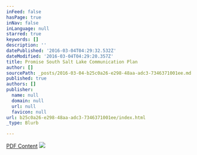```yaml
---
inFeed: false
hasPage: true
inNav: false
inLanguage: null
starred: true
keywords: []
description: ''
datePublished: '2016-03-04T04:29:32.532Z'
dateModified: '2016-03-04T04:29:20.357Z'
title: Promise South Salt Lake Communication Plan
author: []
sourcePath: _posts/2016-03-04-b25c0a26-e298-48aa-adc3-7346371001ee.md
published: true
authors: []
publisher:
  name: null
  domain: null
  url: null
  favicon: null
url: b25c0a26-e298-48aa-adc3-7346371001ee/index.html
_type: Blurb

---
```

[PDF Content][0]
![](https://the-grid-user-content.s3-us-west-2.amazonaws.com/f2593f82-e5ab-4915-99b5-9b8b276ccb4f.png)

[0]: https://drive.google.com/open?id=0B_3Bn2B5HlnMeDZtTENfdHFwNTg
